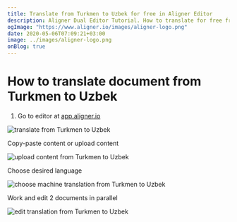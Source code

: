 ```yaml
---
title: Translate from Turkmen to Uzbek for free in Aligner Editor
description: Aligner Dual Editor Tutorial. How to translate for free from Turkmen to Uzbek. Aligner is multilingual document management platform. 
ogImage: "https://www.aligner.io/images/aligner-logo.png"
date: 2020-05-06T07:09:21+03:00
image: ../images/aligner-logo.png
onBlog: true
---
```


# How to translate document from Turkmen to Uzbek

1. Go to editor at [app.aligner.io](https://app.aligner.io "Aligner App web page")

![translate from Turkmen to Uzbek](../aligner-blank-editor.png "translate from Turkmen to Uzbek")

Copy-paste content or upload content

![upload content from Turkmen to Uzbek](../aligner-uploaded-document.png "upload content from Turkmen to Uzbek")

Choose desired language

![choose machine translation from Turkmen to Uzbek](../aligner-language-dropdown.png "choose machine translation from Turkmen to Uzbek")

Work and edit 2 documents in parallel

![edit translation from Turkmen to Uzbek](../aligner-double-sitded-editor.png "edit translation from Turkmen to Uzbek")

